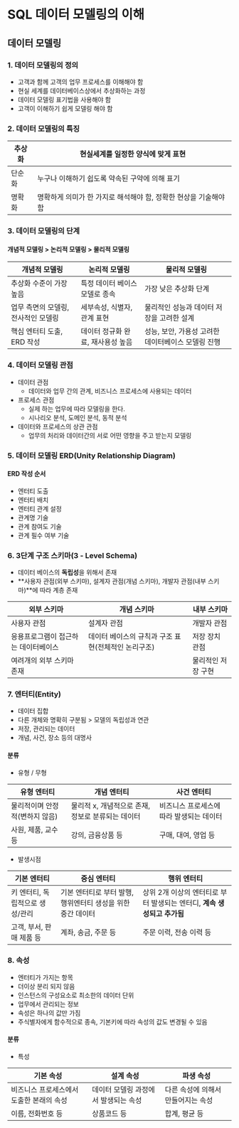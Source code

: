 # SQL 데이터 모델링의 이해

## 데이터 모델링

### 1. 데이터 모델링의 정의

- 고객과 함께 고객의 업무 프로세스를 이해해야 함
- 현실 세계를 데이터베이스상에서 추상화하는 과정
- 데이터 모델링 표기법을 사용해야 함
- 고객이 이해하기 쉽게 모델링 해야 함



### 2. 데이터 모델링의 특징

| 추상화 | 현실세계를 일정한 양식에 맞게 표현                           |
| ------ | ------------------------------------------------------------ |
| 단순화 | 누구나 이해하기 쉽도록 약속된 구약에 의해 표기               |
| 명확화 | 명확하게 의미가 한 가지로 해석해야 함, 정확한 현상을 기술해야 함 |



### 3. 데이터 모델링의 단계

#### 개념적 모델링 > 논리적 모델링 > 물리적 모델링

| 개념적 모델링                       | 논리적 모델링                     | 물리적 모델링                                      |
| ----------------------------------- | --------------------------------- | -------------------------------------------------- |
| 추상화 수준이 가장 높음             | 특정 데이터 베이스 모델로 종속    | 가장 낮은 추상화 단계                              |
| 업무 측면의 모델링, 전사적인 모델링 | 세부속성, 식별자, 관계 표현       | 물리적인 성능과 데이터 저장을 고려한 설계          |
| 핵심 엔터티 도출, ERD 작성          | 데이터 정규화 완료, 재사용성 높음 | 성능, 보안, 가용성 고려한 데이터베이스 모델링 진행 |



### 4. 데이터 모델링 관점

- 데이터 관점
  - 데이터와 업무 간의 관계, 비즈니스 프로세스에 사용되는 데이터
- 프로세스 관점
  - 실제 하는 업무에 따라 모델링을 한다.
  - 시나리오 분석, 도메인 분석, 동적 분석
- 데이터와 프로세스의 상관 관점
  - 업무의 처리와 데이터간의 서로 어떤 영향을 주고 받는지 모델링



### 5. 데이터 모델링 ERD(Unity Relationship Diagram)

#### ERD 작성 순서

- 엔터티 도출
- 엔터티 배치
- 엔터티 관계 설정
- 관계명 기술
- 관계 참여도 기술
- 관계 필수 여부 기술



### 6. 3단계 구조 스키마(3 - Level Schema)

- 데이터 베이스의 **독립성**을 위해서 존재
- **사용자 관점(외부 스키마), 설계자 관점(개념 스키마), 개발자 관점(내부 스키마)**에 따라 계층 존재

| 외부 스키마                          | 개념 스키마                                         | 내부 스키마        |
| ------------------------------------ | --------------------------------------------------- | ------------------ |
| 사용자 관점                          | 설계자 관점                                         | 개발자 관점        |
| 응용프로그램이 접근하는 데이터베이스 | 데이터 베이스의 규칙과 구조 표현(전체적인 논리구조) | 저장 장치 관점     |
| 여려개의 외부 스키마 존재            |                                                     | 물리적인 저장 구현 |



### 7. 엔터티(Entity)

- 데이터 집합
- 다른 개체와 명확히 구분됨 > 모델의 독립성과 연관
- 저장, 관리되는 데이터
- 개념, 사건, 장소 등의 대명사



#### 분류

- 유형 / 무형

| 유형 엔터티                    | 개념 엔터티                                        | 사건 엔터티                              |
| ------------------------------ | -------------------------------------------------- | ---------------------------------------- |
| 물리적이며 안정적(변하지 않음) | 물리적 x,  개념적으로 존재, 정보로 분류되는 데이터 | 비즈니스 프로세스에 따라 발생되는 데이터 |
| 사원, 제품, 교수 등            | 강의, 금융상품 등                                  | 구매, 대여, 영업 등                      |



- 발생시점

| 기본 엔터티                     | 중심 엔터티                                                 | 행위 엔터티                                                  |
| ------------------------------- | ----------------------------------------------------------- | ------------------------------------------------------------ |
| 키 엔터티, 독립적으로 생성/관리 | 기본 엔터티로 부터 발행, 행위엔터티 생성을 위한 중간 데이터 | 상위 2개 이상의 엔터티로 부터 발생되는 엔터디, **계속 생성되고 추가됨** |
| 고객, 부서, 판매 제품 등        | 계좌, 송금, 주문 등                                         | 주문 이력, 전송 이력 등                                      |



### 8. 속성

- 엔터티가 가지는 항목
- 더이상 분리 되지 않음
- 인스턴스의 구성요소로 최소한의 데이터 단위
- 업무에서 관리되는 정보
- 속성은 하나의 값만 가짐
- 주식별자에게 함수적으로 종속, 기본키에 따라 속성의 값도 변경될 수 있음



#### 분류

- 특성

| 기본 속성                                | 설계 속성                            | 파생 속성                          |
| ---------------------------------------- | ------------------------------------ | ---------------------------------- |
| 비즈니스 프로세스에서 도출한 본래의 속성 | 데이터 모델링 과정에서 발생되는 속성 | 다른 속성에 의해서 만들어지는 속성 |
| 이름, 전화번호 등                        | 상품코드 등                          | 합계, 평균 등                      |




